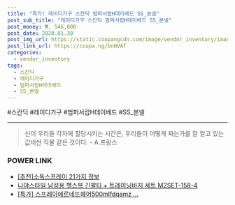 ```yaml
--- 
title: "특가! 레이디가구 스칸딕 범퍼서랍H데이베드 SS_본넬" 
post_sub_title: "레이디가구 스칸딕 범퍼서랍H데이베드 SS_본넬" 
post_money: ₩. 546,000 
post_date: 2020.01.30 
post_img_url: https://static.coupangcdn.com/image/vendor_inventory/images/2018/10/31/10/2/3f960ead-3933-4f8c-b8e8-d82ae762d62c.jpg 
post_link_url: https://coupa.ng/bnHVAf 
categories: 
  - vendor_inventory 
tags: 
  - 스칸딕 
  - 레이디가구 
  - 범퍼서랍H데이베드 
  - SS_본넬 
--- 
```

  #스칸딕 #레이디가구 #범퍼서랍H데이베드 #SS_본넬 
<hr> 

> 신이 우리들 각자에 할당시키는 시간은, 우리들이 어떻게 짜는가를 잘 알고 있는 값비싼 직물 같은 것이다. - A.프랑스 


### POWER LINK

* <a href="https://blog.naver.com/fasyy4321/221787611295" target="_blank">[추천]소독스프레이 21가지 정보</a>
* <a href="https://blog.naver.com/an0733/221785232351" target="_blank">나야스타일 남성용 헬스복 긴팔티 + 트레이닝바지 세트 M2SET-158-4</a>
* <a href="https://blog.naver.com/sakai111/221789339913" target="_blank">[특가] 스프레이에르네뜨헤어500mlfdqamz ...</a>

